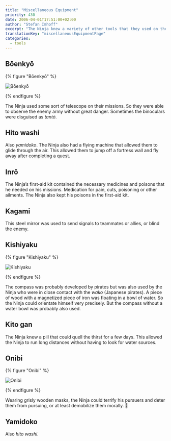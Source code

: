 ```yaml
---
title: "Miscellaneous Equipment"
priority: 430
date: 2006-04-01T17:51:00+02:00
author: "Stefan Imhoff"
excerpt: "The Ninja knew a variety of other tools that they used on their missions. From binoculars to a compass to a first-aid kit."
translationKey: "miscellaneousEquipmentPage"
categories:
  - tools
---
```


## Bōenkyō

{% figure "Bōenkyō" %}

![Bōenkyō](/assets/images/book/werkzeuge-boenkyo.jpg)

{% endfigure %}

The Ninja used some sort of telescope on their missions. So they were able to observe the enemy army without great danger. Sometimes the binoculars were disguised as _tantō_.

## Hito washi

Also _yamidoko_. The Ninja also had a flying machine that allowed them to glide through the air. This allowed them to jump off a fortress wall and fly away after completing a quest.

## Inrō

The Ninja’s first-aid kit contained the necessary medicines and poisons that he needed on his missions. Medication for pain, cuts, poisoning or other ailments. The Ninja also kept his poisons in the first-aid kit.

## Kagami

This steel mirror was used to send signals to teammates or allies, or blind the enemy.

## Kishiyaku

{% figure "Kishiyaku" %}

![Kishiyaku](/assets/images/book/werkzeuge-kishiyaku.jpg)

{% endfigure %}

The compass was probably developed by pirates but was also used by the Ninja who were in close contact with the _wako_ (Japanese pirates). A piece of wood with a magnetized piece of iron was floating in a bowl of water. So the Ninja could orientate himself very precisely. But the compass without a water bowl was probably also used.

## Kito gan

The Ninja knew a pill that could quell the thirst for a few days. This allowed the Ninja to run long distances without having to look for water sources.

## Onibi

{% figure "Onibi" %}

![Onibi](/assets/images/book/werkzeuge-onibi.jpg)

{% endfigure %}

Wearing grisly wooden masks, the Ninja could terrify his pursuers and deter them from pursuing, or at least demobilize them morally. 👹

## Yamidoko

Also _hito washi_.

